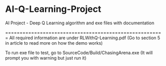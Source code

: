 # AI-Q-Learning-Project
AI Project - Deep Q Learning algorithm and exe files with documentation

=======================================================
All required information are under RLWithQ-Learning.pdf
(Go to section 5 in article to read more on how the demo works)

To run exe file to test, go to SourceCode/Build/ChasingArena.exe
(It will prompt you with warning but just run it)
